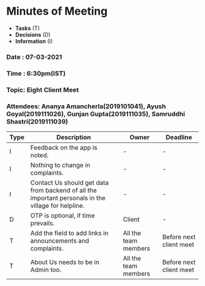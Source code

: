 # Minutes of Meeting

* **Tasks** (T)
* **Decisions** (D)
* **Information** (I)
 
### Date : 07-03-2021
### Time : 6:30pm(IST)
### Topic: Eight Client Meet
### Attendees: Ananya Amancherla(2019101041),  Ayush Goyal(2019111026),  Gunjan Gupta(2019111035),  Samruddhi Shastri(2019111039)

Type | Description | Owner | Deadline
---- | ---- | ---- | ----
I | Feedback on the app is noted. | - | -
I | Nothing to change in complaints. | - | -
I | Contact Us should get data from backend of all the important personals in the village for helpline. | - | -
D | OTP is optional, if time prevails. | Client | -
T | Add the field to add links in announcements and complaints. | All the team members  | Before next client meet
T | About Us needs to be in Admin too. | All the team members  | Before next client meet